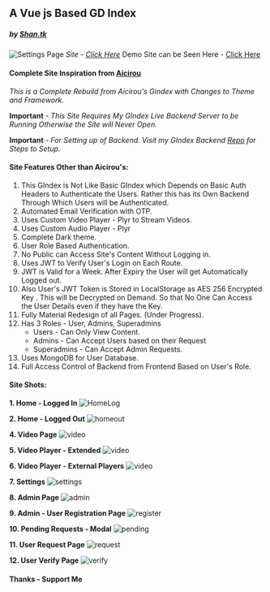 
##  A Vue js Based GD Index
##### by _[Shan.tk](https://github.com/tks18)_
![Settings Page](https://image.thum.io/get/https://glorytoheaven.tk/)
_Site - [Click Here](https://glorytoheaven.tk)_
Demo Site can be Seen Here - [Click Here](https://demo.gthu.workers.dev)

#### Complete Site Inspiration from [Aicirou](https://github.com/Aicirou)

*This is a Complete Rebuild from Aicirou's Gindex with Changes to Theme and Framework.*

**Important** - _This Site Requires My GIndex Live Backend Server to be Running Otherwise the Site will Never Open._

**Important** - _For Setting up of Backend. Visit my GIndex Backend [Repo](https://github.com/tks18/gindex-backend) for Steps to Setup._

#### Site Features Other than Aicirou's:

1. This GIndex is Not Like Basic GIndex which Depends on Basic Auth  Headers to Authenticate the Users. Rather this has its Own Backend Through Which Users will be Authenticated.
2. Automated Email Verification with OTP.
3. Uses Custom Video Player - Plyr to Stream Videos.
4. Uses Custom Audio Player - Plyr
5. Complete Dark theme.
6. User Role Based Authentication.
7. No Public can Access Site's Content Without Logging in.
8. Uses JWT to Verify User's Login on Each Route.
9. JWT is Valid for a Week. After Expiry the User will get Automatically Logged out.
10. Also User's JWT Token is Stored in LocalStorage as AES 256 Encrypted Key . This will be Decrypted on Demand. So that No One Can Access the User Details even if they have the Key.
11. Fully Material Redesign of all Pages. (Under Progress).
12. Has 3 Roles - User, Admins, Superadmins
	- Users - Can Only View Content.
	- Admins - Can Accept Users based on their Request
	- Superadmins - Can Accept Admin Requests.
13. Uses MongoDB for User Database.
14. Full Access Control of Backend from Frontend Based on User's Role.

#### Site Shots:
**1. Home - Logged In**
![HomeLog](https://raw.githubusercontent.com/tks18/gindex-v4/dark-mode-0-1/vuejs/go2index/homelogout.jpg)

**2. Home - Logged Out**
![homeout](https://raw.githubusercontent.com/tks18/gindex-v4/dark-mode-0-1/vuejs/go2index/homelogged.jpeg)

**4. Video Page**
![video](https://github.com/tks18/gindex-v4/blob/dark-mode-0-1/vuejs/go2index/videoPlayer.jpg?raw=true)

**5. Video Player - Extended**
![video](https://github.com/tks18/gindex-v4/blob/dark-mode-0-1/vuejs/go2index/videplayer2.jpg?raw=true)

**6. Video Player - External Players**
![video](https://github.com/tks18/gindex-v4/blob/dark-mode-0-1/vuejs/go2index/videoPlayer%20Modal.jpg?raw=true)

**7. Settings**
![settings](https://raw.githubusercontent.com/tks18/gindex-v4/dark-mode-0-1/vuejs/go2index/settings.jpg)

**8. Admin Page**
![admin](https://raw.githubusercontent.com/tks18/gindex-v4/dark-mode-0-1/vuejs/go2index/adminpage.jpg)

**9. Admin - User Registration Page**
![register](https://raw.githubusercontent.com/tks18/gindex-v4/dark-mode-0-1/vuejs/go2index/newuserregister.jpg)

**10. Pending Requests - Modal**
![pending](https://raw.githubusercontent.com/tks18/gindex-v4/dark-mode-0-1/vuejs/go2index/pendinguser.jpeg)

**11. User Request Page**
![request](https://raw.githubusercontent.com/tks18/gindex-v4/dark-mode-0-1/vuejs/go2index/request.jpeg)

**12. User Verify Page**
![verify](https://raw.githubusercontent.com/tks18/gindex-v4/dark-mode-0-1/vuejs/go2index/verify.jpeg)


#### Thanks - Support Me
